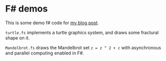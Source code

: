 # F# demos

This is some demo f# code for [my blog post](https://grapeot.me/f-revisited.html).

`turtle.fs` implements a turtle graphics system, and draws some fractural shape on it.

`Mandelbrot.fs` draws the Mandelbrot set `z = z ^ 2 + c` with asynchronous and parallel computing enabled in F#.
